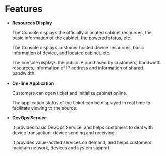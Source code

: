 # Features

- **Resources Display**

    The Console displays the officially allocated cabinet resources, the basic information of the cabinet, the powered status, etc. 
    
    The Console displays customer hosted device resources, basic information of device, and located cabinet, etc.
  
  The console displays the public IP purchased by customers, bandwidth resources, information of IP address and information of shared bandwidth.

- **On-line Application**

    Customers can open ticket and initialize cabinet online.

    The application status of the ticket can be displayed in real time to facilitate viewing to the source.
  
 - **DevOps Service**
 
    It provides basic DevOps Service, and helps customers to deal with device transaction, device sending and receiving.

    It provides value-added services on demand, and helps customers maintain network, devices and system support.
